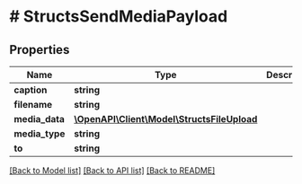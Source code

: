 # # StructsSendMediaPayload

## Properties

Name | Type | Description | Notes
------------ | ------------- | ------------- | -------------
**caption** | **string** |  | [optional]
**filename** | **string** |  | [optional]
**media_data** | [**\OpenAPI\Client\Model\StructsFileUpload**](StructsFileUpload.md) |  |
**media_type** | **string** |  |
**to** | **string** |  |

[[Back to Model list]](../../README.md#models) [[Back to API list]](../../README.md#endpoints) [[Back to README]](../../README.md)
